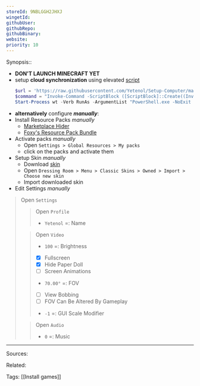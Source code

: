 ```yaml
---
storeId: 9NBLGGH2JHXJ
wingetId: 
githubUser: 
githubRepo: 
githubBinary: 
website: 
priority: 10
---
```


Synopsis::

- **DON'T LAUNCH MINECRAFT YET**
- setup **cloud synchronization** using elevated [script](../scripts/Sync-MinecraftBedrock.ps1)
  ```powershell
  $url = 'https://raw.githubusercontent.com/Yetenol/Setup-Computer/main/scripts/Sync-MinecraftBedrock.ps1'
  $command = "Invoke-Command -ScriptBlock ([ScriptBlock]::Create((Invoke-WebRequest -Uri $url)))"
  Start-Process wt -Verb RunAs -ArgumentList "PowerShell.exe -NoExit -Command $command"
  ```
- **alternatively** configure **_manually_**:
- Install Resource Packs _manually_
    - [Marketplace Hider](https://mcpedl.com/marketplace-remover-resource-pack/)
    - [Foxy's Resource Pack Bundle](https://foxynotail.com/resource-packs/foxys-resource-pack/)
- Activate packs _manually_
  - Open `Settings > Global Resources > My packs`
  - click on the packs and activate them
- Setup Skin _manually_
  - Download [skin](https://minecraft.tools/download-skin/Yetenol)
  - Open `Dressing Room > Menu > Classic Skins > Owned > Import > Choose new skin`
  - Import downloaded skin
- Edit Settings _manually_  
> Open `Settings`
>> Open `Profile`
>> - `Yetenol` =: Name
>
>> Open `Video`
>> - `100` =: Brightness
>> - [x] Fullscreen
>> - [x] Hide Paper Doll
>> - [ ] Screen Animations
>> - `70.00°` =: FOV
>> - [ ] View Bobbing
>> - [ ] FOV Can Be Altered By Gameplay
>> - `-1` =: GUI Scale Modifier
>
>> Open `Audio`
>> - `0` =: Music


---


Sources:

Related:

Tags:
[[Install games]]